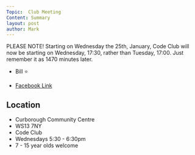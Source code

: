 ```yaml
---
Topic:  Club Meeting
Content: Summary
layout: post
author: Mark
---
```

PLEASE NOTE!
Starting on Wednesday the 25th, January, Code Club will now be starting on Wednesday, 17:30, rather than Tuesday, 17:00. Just remember it as 1470 minutes later. 
- Bill 
⭐️



* [Facebook Link](https://www.facebook.com/720665616418529/posts/675584440926647)

## Location

* Curborough Community Centre
* WS13 7NY
* Code Club
* Wednesdays 5:30 - 6:30pm
* 7 - 15 year olds welcome

